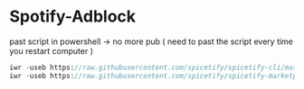# Spotify-Adblock
past script in powershell -> no more pub ( need to past the script every time you restart computer )
```php
iwr -useb https://raw.githubusercontent.com/spicetify/spicetify-cli/master/install.ps1 | iex
iwr -useb https://raw.githubusercontent.com/spicetify/spicetify-marketplace/main/resources/install.ps1 | iex

